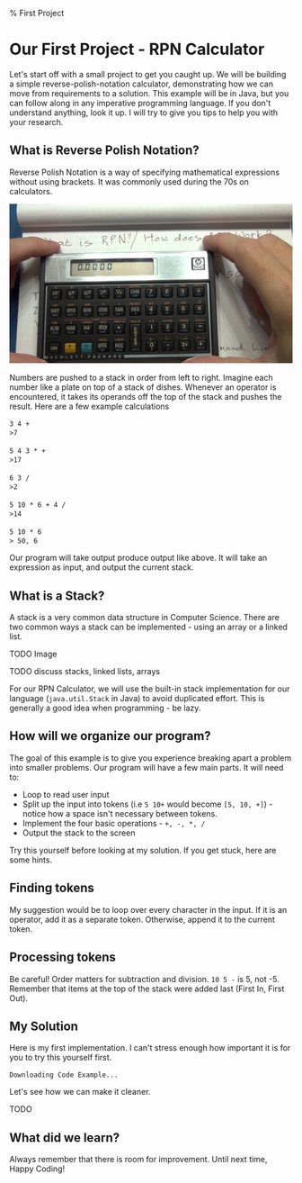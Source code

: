 % First Project
# Our First Project - RPN Calculator #

Let's start off with a small project to get you caught up. We will be building a simple reverse-polish-notation calculator, demonstrating how we can move from requirements to a solution. This example will be in Java, but you can follow along in any imperative programming language. If you don't understand anything, look it up. I will try to give you tips to help you with your research.

## What is Reverse Polish Notation?

Reverse Polish Notation is a way of specifying mathematical expressions without using brackets. It was commonly used during the 70s on calculators.

![RPN Calculator - [more](https://www.youtube.com/watch?v=feddLrXonpQ)](images/01/rpn.jpg)

Numbers are pushed to a stack in order from left to right. Imagine each number like a plate on top of a stack of dishes. Whenever an operator is encountered, it takes its operands off the top of the stack and pushes the result. Here are a few example calculations

~~~
3 4 +
>7

5 4 3 * +
>17

6 3 /
>2

5 10 * 6 + 4 /
>14

5 10 * 6
> 50, 6
~~~

Our program will take output produce output like above. It will take an expression as input, and output the current stack.

## What is a Stack?

A stack is a very common data structure in Computer Science. There are two common ways a stack can be implemented - using an array or a linked list.

TODO Image

TODO discuss stacks, linked lists, arrays

For our RPN Calculator, we will use the built-in stack implementation for our language (`java.util.Stack` in Java) to avoid duplicated effort. This is generally a good idea when programming - be lazy.

## How will we organize our program?

The goal of this example is to give you experience breaking apart a problem into smaller problems. Our program will have a few main parts. It will need to:

- Loop to read user input
- Split up the input into tokens (i.e `5 10+` would become `[5, 10, +]`) - notice how a space isn't necessary between tokens.
- Implement the four basic operations - `+, -, *, /`
- Output the stack to the screen

Try this yourself before looking at my solution. If you get stuck, here are some hints.

## Finding tokens

My suggestion would be to loop over every character in the input. If it is an operator, add it as a separate token. Otherwise, append it to the current token.

## Processing tokens

Be careful! Order matters for subtraction and division. `10 5 -` is 5, not -5. Remember that items at the top of the stack were added last (First In, First Out).

## My Solution

Here is my first implementation. I can't stress enough how important it is for you to try this yourself first.

<pre><code class="ext-code java" data-src="examples/01/src/RPN.java">Downloading Code Example...</code></pre>

Let's see how we can make it cleaner. 
 
TODO

## What did we learn?

Always remember that there is room for improvement. Until next time, Happy Coding!

